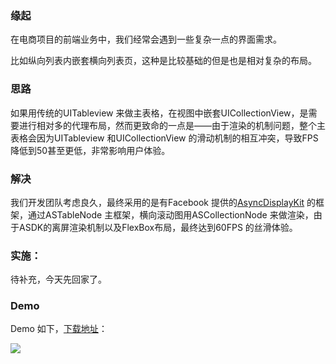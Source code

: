 ### 缘起

在电商项目的前端业务中，我们经常会遇到一些复杂一点的界面需求。

比如纵向列表内嵌套横向列表页，这种是比较基础的但是也是相对复杂的布局。

### 思路
如果用传统的UITableview 来做主表格，在视图中嵌套UICollectionView，是需要进行相对多的代理布局，然而更致命的一点是——由于渲染的机制问题，整个主表格会因为UITableview 和UICollectionView 的滑动机制的相互冲突，导致FPS降低到50甚至更低，非常影响用户体验。

### 解决
我们开发团队考虑良久，最终采用的是有Facebook 提供的[AsyncDisplayKit](https://github.com/texturegroup/texture) 的框架，通过ASTableNode 主框架，横向滚动图用ASCollectionNode 来做渲染，由于ASDK的离屏渲染机制以及FlexBox布局，最终达到60FPS 的丝滑体验。

### 实施：
待补充，今天先回家了。

### Demo
Demo 如下，[下载地址](https://github.com/newjia/MultiScrollviewNAsync)：

![](/scroll.gif)
